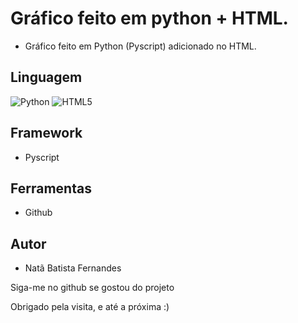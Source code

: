 # Gráfico feito em python + HTML.

* Gráfico feito em Python (Pyscript) adicionado no HTML.

## Linguagem

![Python](https://img.shields.io/badge/python-3670A0?style=for-the-badge&logo=python&logoColor=ffdd54) 
![HTML5](https://img.shields.io/badge/html5-%23E34F26.svg?style=for-the-badge&logo=html5&logoColor=white)

## Framework

* Pyscript

## Ferramentas

* Github

## Autor
* Natã Batista Fernandes

<p>Siga-me no github se gostou do projeto</p>
<p>Obrigado pela visita, e até a próxima :)</p>
